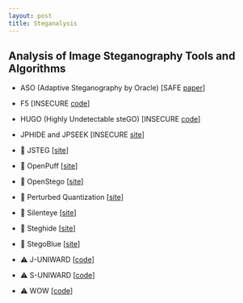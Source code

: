 ```yaml
---
layout: post
title: Steganalysis
---
```


## Analysis of Image Steganography Tools and Algorithms

- ASO (Adaptive Steganography by Oracle)
[SAFE [paper](http://hal-lirmm.ccsd.cnrs.fr/lirmm-00838993/file/ASO_soumis.pdf)]

- F5
[INSECURE [code](http://code.google.com/p/f5-steganography/)]

- HUGO (Highly Undetectable steGO)
[INSECURE [code](http://dde.binghamton.edu/download/stego_algorithms/download/HUGO_bounding_linux_make_v10.tar.gz)]

- JPHIDE and JPSEEK
[INSECURE [site](http://linux01.gwdg.de/~alatham/stego.html)]

- :no_entry_sign: JSTEG
[[site](http://zooid.org/~paul/crypto/jsteg/)]

- :no_entry_sign: OpenPuff
[[site](http://embeddedsw.net/OpenPuff_Steganography_Home.html)]

- :no_entry_sign: OpenStego
[[site](http://www.openstego.info/)]

- :no_entry_sign: Perturbed Quantization
[[site](http://dde.binghamton.edu/download/pq/)]

- :no_entry_sign: Silenteye
[[site](http://www.silenteye.org/)]

- :no_entry_sign: Steghide
[[site](http://steghide.sourceforge.net/)]

- :no_entry_sign: StegoBlue
[[site](https://github.com/oni49/stegoBlue)]

- :warning: J-UNIWARD
[[code](http://dde.binghamton.edu/download/stego_algorithms/download/J-UNIWARD_linux_make_v11.tar.gz)]

- :warning: S-UNIWARD
[[code](http://dde.binghamton.edu/download/stego_algorithms/download/S-UNIWARD_linux_make_v10.tar.gz)]

- :warning: WOW
[[code](http://dde.binghamton.edu/download/stego_algorithms/download/WOW_linux_make_v10.tar.gz)]




